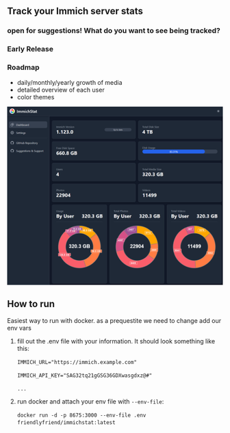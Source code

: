
## Track your Immich server stats 
### open for suggestions! What do you want to see being tracked?
### Early Release
### Roadmap
- daily/monthly/yearly growth of media
- detailed overview of each user
- color themes


![preview.png](preview.png)

## How to run
Easiest way to run with docker. as a prequestite we need to change add our env vars

1. fill out the .env file with your information. It should look something like this:

    `IMMICH_URL="https://immich.example.com"`

    `IMMICH_API_KEY="SAG32tq21gGSG36GDXwasgdxz@#"`

    `...`


2. run docker and attach your env file with `--env-file`:

    `docker run -d -p 8675:3000 --env-file .env friendlyfriend/immichstat:latest`

